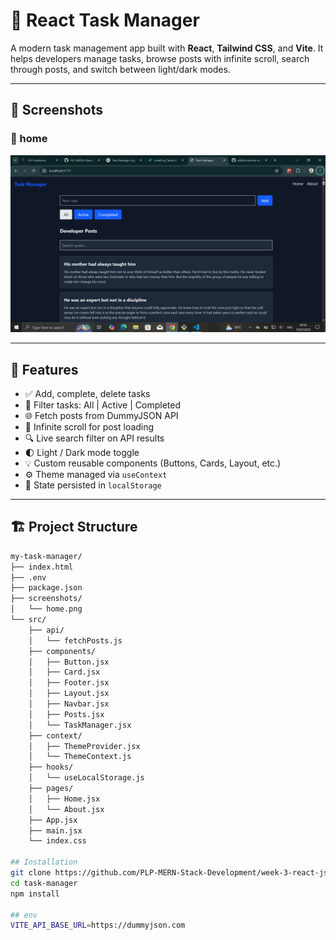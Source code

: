 # 🧠 React Task Manager

A modern task management app built with **React**, **Tailwind CSS**, and **Vite**. It helps developers manage tasks, browse posts with infinite scroll, search through posts, and switch between light/dark modes.

---

## 📸 Screenshots


### 🌙 home

![Home](./Screenshot/home.png)

---

## 🚀 Features

- ✅ Add, complete, delete tasks
- 🔀 Filter tasks: All | Active | Completed
- 🌐 Fetch posts from DummyJSON API
- 🔄 Infinite scroll for post loading
- 🔍 Live search filter on API results
- 🌓 Light / Dark mode toggle
- 💡 Custom reusable components (Buttons, Cards, Layout, etc.)
- ⚙️ Theme managed via `useContext`
- 📁 State persisted in `localStorage`

---

## 🏗️ Project Structure

```bash
my-task-manager/
├── index.html
├── .env
├── package.json
├── screenshots/
│   └── home.png
└── src/
    ├── api/
    │   └── fetchPosts.js
    ├── components/
    │   ├── Button.jsx
    │   ├── Card.jsx
    │   ├── Footer.jsx
    │   ├── Layout.jsx
    │   ├── Navbar.jsx
    │   ├── Posts.jsx
    │   └── TaskManager.jsx
    ├── context/
    │   ├── ThemeProvider.jsx
    │   └── ThemeContext.js
    ├── hooks/
    │   └── useLocalStorage.js
    ├── pages/
    │   ├── Home.jsx
    │   └── About.jsx
    ├── App.jsx
    ├── main.jsx
    └── index.css

## Installation
git clone https://github.com/PLP-MERN-Stack-Development/week-3-react-js-assignment-willy-havertz.git
cd task-manager
npm install

## env
VITE_API_BASE_URL=https://dummyjson.com
```
